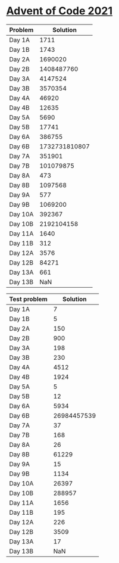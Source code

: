 # [Advent of Code 2021](https://adventofcode.com/2021)

| Problem | Solution |
|---------|----------|
|Day 1A| 1711 |
|Day 1B| 1743 |
|Day 2A| 1690020 |
|Day 2B| 1408487760 |
|Day 3A| 4147524 |
|Day 3B| 3570354 |
|Day 4A| 46920 |
|Day 4B| 12635 |
|Day 5A| 5690 |
|Day 5B| 17741 |
|Day 6A| 386755 |
|Day 6B| 1732731810807 |
|Day 7A| 351901 |
|Day 7B| 101079875 |
|Day 8A| 473 |
|Day 8B| 1097568 |
|Day 9A| 577 |
|Day 9B| 1069200 |
|Day 10A| 392367 |
|Day 10B| 2192104158 |
|Day 11A| 1640 |
|Day 11B| 312 |
|Day 12A| 3576 |
|Day 12B| 84271 |
|Day 13A| 661 |
|Day 13B| NaN |

| Test problem | Solution |
|--------------|----------|
|Day 1A| 7 |
|Day 1B| 5 |
|Day 2A| 150 |
|Day 2B| 900 |
|Day 3A| 198 |
|Day 3B| 230 |
|Day 4A| 4512 |
|Day 4B| 1924 |
|Day 5A| 5 |
|Day 5B| 12 |
|Day 6A| 5934 |
|Day 6B| 26984457539 |
|Day 7A| 37 |
|Day 7B| 168 |
|Day 8A| 26 |
|Day 8B| 61229 |
|Day 9A| 15 |
|Day 9B| 1134 |
|Day 10A| 26397 |
|Day 10B| 288957 |
|Day 11A| 1656 |
|Day 11B| 195 |
|Day 12A| 226 |
|Day 12B| 3509 |
|Day 13A| 17 |
|Day 13B| NaN |
